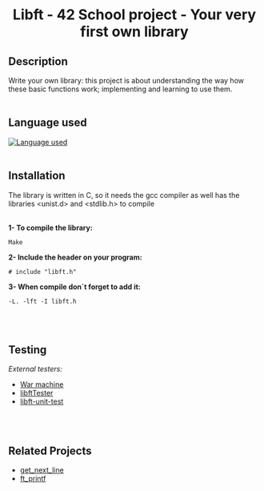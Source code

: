 # <center>Libft - 42 School project - Your very first own library</center>
## Description
Write your own library: this project is about understanding the way how these basic functions work; implementing and learning to use them.
<br><br>
## Language used
[![Language used](https://skills.thijs.gg/icons?i=c)](https://skills.thijs.gg)
<br><br>
## Installation
The library is written in C, so it needs the gcc compiler as well has the libraries <unist.d> and <stdlib.h> to compile
<br><br>

**1- To compile the library:**

    Make

**2- Include the header on your program:**

    # include "libft.h"

**3- When compile don´t forget to add it:**

    -L. -lft -I libft.h

<br><br>

## Testing

*External testers:*

+ [War machine](https://github.com/0x050f/libft-war-machine)
+ [libftTester](https://github.com/Tripouille/libftTester)
+ [libft-unit-test](https://github.com/alelievr/libft-unit-test)

<br><br>

## Related Projects

+ [get_next_line](https://github.com/lanximaomao/get_next_line)
+ [ft_printf](https://github.com/lanximaomao/ft_printf)
